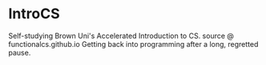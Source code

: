 # IntroCS
Self-studying Brown Uni's Accelerated Introduction to CS.       source @ functionalcs.github.io
Getting back into programming after a long, regretted pause.
